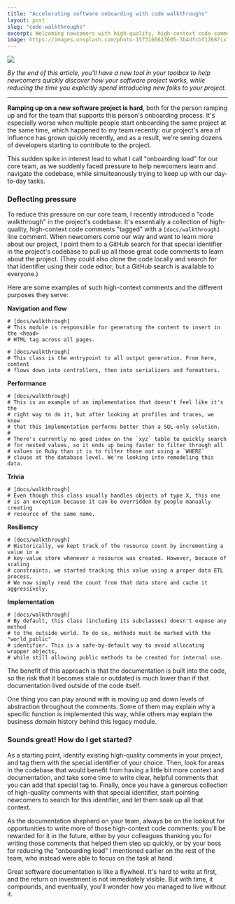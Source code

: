 ```yaml
---
title: "Accelerating software onboarding with code walkthroughs"
layout: post
slug: "code-walkthroughs"
excerpt: Welcoming newcomers with high-quality, high-context code comments.
image: https://images.unsplash.com/photo-1573166613605-3b4dfcbf1268?ixlib=rb-1.2.1&auto=format&fit=crop&w=1498&h=500&q=80
---
```


<img src="{{ page.image }}"/>

*By the end of this article, you'll have a new tool in your toolbox to help newcomers quickly discover how your software project works, while reducing the time you explicitly spend introducing new folks to your project.*

---

**Ramping up on a new software project is hard**, both for the person ramping up and for the team that supports this person's onboarding process. It's especially worse when multiple people start onboarding the same project at the same time, which happened to my team recently: our project's area of influence has grown quickly recently, and as a result, we're seeing dozens of developers starting to contribute to the project.

This sudden spike in interest lead to what I call "onboarding load" for our core team, as we suddenly faced pressure to help newcomers learn and navigate the codebase, while simulteanously trying to keep up with our day-to-day tasks.

### Deflecting pressure

To reduce this pressure on our core team, I recently introduced a "code walkthrough" in the project's codebase. It's essentially a collection of high-quality, high-context code comments "tagged" with a `[docs/walkthrough]` line comment. When newcomers come our way and want to learn more about our project, I point them to a GitHub search for that special identifier in the project's codebase to pull up all those great code comments to learn about the project. (They could also clone the code locally and search for that identifier using their code editor, but a GitHub search is available to everyone.)

Here are some examples of such high-context comments and the different purposes they serve:

**Navigation and flow**

```
# [docs/walkthrough]
# This module is responsible for generating the content to insert in the <head>
# HTML tag across all pages.
```

```
# [docs/walkthrough]
# This class is the entrypoint to all output generation. From here, content
# flows down into controllers, then into serializers and formatters.
```

**Performance**

```
# [docs/walkthrough]
# This is an example of an implementation that doesn't feel like it's the
# right way to do it, but after looking at profiles and traces, we know
# that this implementation performs better than a SQL-only solution.
#
# There's currently no good index on the `xyz` table to quickly search
# for nested values, so it ends up being faster to filter through all
# values in Ruby than it is to filter those out using a `WHERE`
# clause at the database level. We're looking into remodeling this data.
```

**Trivia**

```
# [docs/walkthrough]
# Even though this class usually handles objects of type X, this one
# is an exception because it can be overridden by people manually creating
# resource of the same name.
```

**Resiliency**

```
# [docs/walkthrough]
# Historically, we kept track of the resource count by incrementing a value in a
# key-value store whenever a resource was created. However, because of scaling
# constraints, we started tracking this value using a proper data ETL process.
# We now simply read the count from that data store and cache it aggressively.
```

**Implementation**

```
# [docs/walkthrough]
# By default, this class (including its subclasses) doesn't expose any method
# to the outside world. To do so, methods must be marked with the "world_public" 
# identifier. This is a safe-by-default way to avoid allocating wrapper objects,
# while still allowing public methods to be created for internal use.
```

The benefit of this approach is that the documentation is built into the code, so the risk that it becomes stale or outdated is much lower than if that documentation lived outside of the code itself.

One thing you can play around with is moving up and down levels of abstraction throughout the comments. Some of them may explain why a specific function is implemented this way, while others may explain the business domain history behind this legacy module.

### Sounds great! How do I get started?

As a starting point, identify existing high-quality comments in your project, and tag them with the special identifier of your choice. Then, look for areas in the codebase that would benefit from having a little bit more context and documentation, and take some time to write clear, helpful comments that you can add that special tag to. Finally, once you have a generous collection of high-quality comments with that special identifier, start pointing newcomers to search for this identifier, and let them soak up all that context.

As the documentation shepherd on your team, always be on the lookout for opportunities to write more of those high-context code comments: you'll be rewarded for it in the future, either by your colleagues thanking you for writing those comments that helped them step up quickly, or by your boss for reducing the "onboarding load" I mentioned earlier on the rest of the team, who instead were able to focus on the task at hand.

Great software documentation is like a flywheel. It's hard to write at first, and the return on investment is not immediately visible. But with time, it compounds, and eventually, you'll wonder how you managed to live without it.
